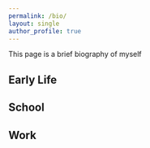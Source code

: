 ```yaml
---
permalink: /bio/
layout: single
author_profile: true
---
```


This page is a brief biography of myself

## Early Life

## School

## Work
